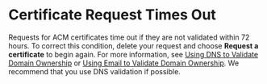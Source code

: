 # Certificate Request Times Out<a name="troubleshooting-timed-out"></a>

Requests for ACM certificates time out if they are not validated within 72 hours\. To correct this condition, delete your request and choose **Request a certificate** to begin again\. For more information, see [Using DNS to Validate Domain Ownership](gs-acm-validate-dns.md) or [Using Email to Validate Domain Ownership](gs-acm-validate-email.md)\. We recommend that you use DNS validation if possible\.